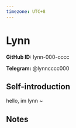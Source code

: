 ```yaml
---
timezone: UTC+8
---
```


# Lynn

**GitHub ID:** lynn-000-cccc

**Telegram:** @lynncccc000

## Self-introduction

hello, im lynn ~

## Notes

<!-- Content_START -->


<!-- Content_END -->
